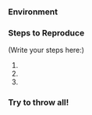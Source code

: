 ### Environment

<!--
  In your terminal run `react-native info` and paste its contents here. Next, specify your target platform, like this:

  Environment:
    OS:  macOS Sierra 10.12.6
    Node:  8.4.0
    Yarn:  0.27.5
    npm:  5.4.0
    Watchman:  4.7.0
    Xcode:  Xcode 8.3.3 Build version 8E3004b
    Android Studio:  2.3 AI-162.4069837

  Packages: (wanted => installed)
    react-native: 0.48.1 => 0.48.1
    react: 16.0.0-alpha.12 => 16.0.0-alpha.12

  Target Platform: iOS (10.3)

  ***Make sure you are on v0.48.0 or greater of react-native, otherwise you may get this error:

  Unrecognized command 'info'
  Run react-native --help to see list of all available commands
-->

### Steps to Reproduce

<!--
  How would you describe your issue to someone who doesn’t know you or your project?
  Try to write a sequence of steps that anybody can repeat to see the issue.
  Be specific! If the bug cannot be reproduced, your issue may be closed.
-->

(Write your steps here:)

1.
2.
3.

### Try to throw all! 

